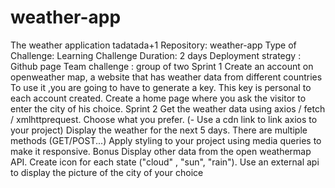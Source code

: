 # weather-app
The weather application tadatada+1      Repository: weather-app     Type of Challenge: Learning Challenge     Duration: 2 days     Deployment strategy : Github page     Team challenge : group of two  Sprint 1      Create an account on openweather map, a website that has weather data from different countries     To use it ,you are going to have to generate a key. This key is personal to each account created.     Create a home page where you ask the visitor to enter the city of his choice.  Sprint 2      Get the weather data using axios / fetch / xmlhttprequest. Choose what you prefer. (- Use a cdn link to link axios to your project)     Display the weather for the next 5 days.     There are multiple methods (GET/POST...)     Apply styling to your project using media queries to make it responsive.  Bonus      Display other data from the open weathermap API.     Create icon for each state ("cloud" , "sun", "rain").     Use an external api to display the picture of the city of your choice
